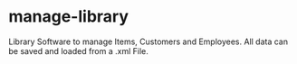 # manage-library
Library Software to manage Items, Customers and Employees. All data can be saved and loaded from a .xml File.
